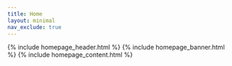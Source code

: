 ```yaml
---
title: Home
layout: minimal
nav_exclude: true
---
```


{% include homepage_header.html %}
{% include homepage_banner.html %}
{% include homepage_content.html %}